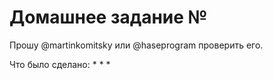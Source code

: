 # Домашнее задание №

Прошу @martinkomitsky или @haseprogram проверить его.

Что было сделано:
*
*
*
